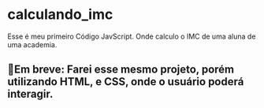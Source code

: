 # calculando_imc


Esse é meu primeiro Código JavScript. Onde calculo o IMC de uma aluna de uma academia.


## 🚀Em breve: Farei esse mesmo projeto, porém utilizando HTML, e CSS, onde o usuário poderá interagir.
